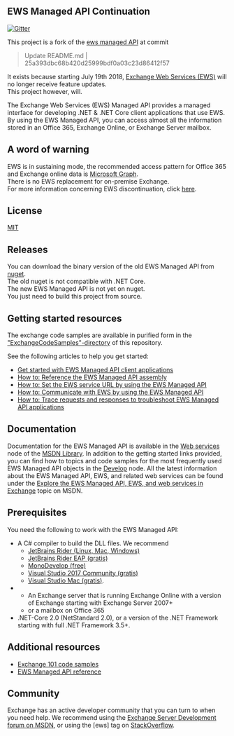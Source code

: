 
## EWS Managed API Continuation

[![Gitter](https://badges.gitter.im/JoinChat.svg)](https://gitter.im/OfficeDev/ews-managed-api?utm_source=badge&utm_medium=badge&utm_campaign=pr-badge&utm_content=badge)

This project is a fork of the [ews managed API](https://github.com/OfficeDev/ews-managed-api) at commit
>Update README.md |  25a393dbc68b420d25999bdf0a03c23d86412f57

It exists because starting July 19th 2018, [Exchange Web Services (EWS)](https://github.com/OfficeDev/ews-managed-api) will no longer receive feature updates. <br />
This project however, will.<br />


The Exchange Web Services (EWS) Managed API provides a managed interface for developing .NET & .NET Core client applications that use EWS.
By using the EWS Managed API, you can access almost all the information stored in an Office 365, Exchange Online, or Exchange Server mailbox. 



## A word of warning

EWS is in sustaining mode, the recommended access pattern for Office 365 and Exchange online data is [Microsoft Graph](https://graph.microsoft.com). <br />
There is no EWS replacement for on-premise Exchange. <br />
For more information concerning EWS discontinuation, click [here](https://developer.microsoft.com/en-us/graph/blogs/upcoming-changes-to-exchange-web-services-ews-api-for-office-365/).

## License

[MIT](https://en.wikipedia.org/wiki/MIT_License)


## Releases

You can download the binary version of the old EWS Managed API from [nuget](http://www.nuget.org/packages/Microsoft.Exchange.WebServices/).
<br />
The old nuget is not compatible with .NET Core.<br />
The new EWS Managed API is not yet on nuget. <br />
You just need to build this project from source. 


## Getting started resources

The exchange code samples are available in purified form in the ["ExchangeCodeSamples"-directory](https://github.com/OfficeDevUnofficial/ews-managed-api/tree/master/ExchangeCodeSamples) of this repository.

See the following articles to help you get started:
- [Get started with EWS Managed API client applications](http://msdn.microsoft.com/en-us/library/office/dn567668(v=exchg.150).aspx)
- [How to: Reference the EWS Managed API assembly](http://msdn.microsoft.com/en-us/library/office/dn528373(v=exchg.150).aspx)
- [How to: Set the EWS service URL by using the EWS Managed API](http://msdn.microsoft.com/en-us/library/office/dn509511(v=exchg.150).aspx)
- [How to: Communicate with EWS by using the EWS Managed API](http://msdn.microsoft.com/en-us/library/office/dn467891(v=exchg.150).aspx)
- [How to: Trace requests and responses to troubleshoot EWS Managed API applications](http://msdn.microsoft.com/en-us/library/office/dn495632(v=exchg.150).aspx)


## Documentation

Documentation for the EWS Managed API is available in the [Web services](http://msdn.microsoft.com/en-us/library/office/dd877012(v=exchg.150).aspx) node of the [MSDN Library](http://msdn.microsoft.com/en-us/library/ms123401.aspx).
In addition to the getting started links provided, you can find how to topics and code samples for the most frequently used EWS Managed API objects in the [Develop](http://msdn.microsoft.com/en-us/library/office/jj900166(v=exchg.150).aspx) node. All the latest information about the EWS Managed API, EWS, and related web services can be found under the [Explore the EWS Managed API, EWS, and web services in Exchange](http://msdn.microsoft.com/en-us/library/office/jj536567(v=exchg.150).aspx) topic on MSDN.


## Prerequisites

You need the following to work with the EWS Managed API:
- A C# compiler to build the DLL files. We recommend 
   - [JetBrains Rider (Linux, Mac, Windows)](https://www.jetbrains.com/rider/)
   - [JetBrains Rider EAP (gratis)](https://www.jetbrains.com/rider/eap/)
   - [MonoDevelop (free)](https://www.monodevelop.com/) 
   - [Visual Studio 2017 Community (gratis)](https://visualstudio.microsoft.com/downloads/) 
   - [Visual Studio Mac (gratis)](https://visualstudio.microsoft.com/vs/mac/).
- 
   - An Exchange server that is running Exchange Online with a version of Exchange starting with Exchange Server 2007+
   - or a mailbox on Office 365
- .NET-Core 2.0 (NetStandard 2.0), or a version of the .NET Framework starting with full .NET Framework 3.5+.


## Additional resources

- [Exchange 101 code samples](http://code.msdn.microsoft.com/Exchange-2013-101-Code-3c38582c)
- [EWS Managed API reference](http://msdn.microsoft.com/en-us/library/jj220535(v=exchg.80).aspx)


## Community

Exchange has an active developer community that you can turn to when you need help. We recommend using the [Exchange Server Development forum on MSDN](http://social.msdn.microsoft.com/Forums/en-US/home?category=exchangeserver&filter=alltypes&sort=lastpostdesc), or using the [ews] tag on [StackOverflow](http://stackoverflow.com/questions/tagged/ews).
